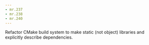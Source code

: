 ```yaml
---
- mr.237
- mr.238
- mr.240
---
```

Refactor CMake build system to make static (not object) libraries and explicitly describe dependencies.
